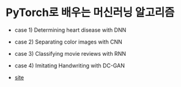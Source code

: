 # PyTorch로 배우는 머신러닝 알고리즘

* case 1) Determining heart disease with DNN
* case 2) Separating color images with CNN
* case 3) Classifying movie reviews with RNN
* case 4) Imitating Handwriting with DC-GAN

* [site](https://e-koreatech.step.or.kr/page/lms/?m1=course%25&m2=course_detail%25&course_id=170401%25&filter_list=query%3D%2520PyTorch%EB%A1%9C%2520%EB%B0%B0%EC%9A%B0%EB%8A%94%2520%EB%A8%B8%EC%8B%A0%EB%9F%AC%EB%8B%9D%2520%EC%95%8C%EA%B3%A0%EB%A6%AC%EC%A6%98%26sort%3Dcreation_day%2FDESC%25&btn_mode=AlbumList%25)
